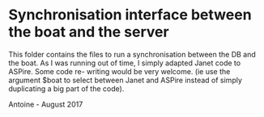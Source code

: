 # Synchronisation interface between the boat and the server

This folder contains the files to run a synchronisation between the DB and the boat.
As I was running out of time, I simply adapted Janet code to ASPire. Some code re-
writing would be very welcome. (ie use the argument $boat to select between Janet
and ASPire instead of simply duplicating a big part of the code).

Antoine - August 2017